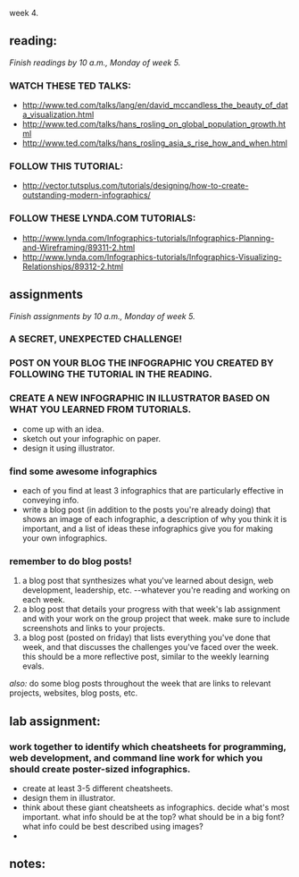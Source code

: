 week 4.

## reading:  
_Finish readings by 10 a.m., Monday of week 5._   

### WATCH THESE TED TALKS:
- http://www.ted.com/talks/lang/en/david_mccandless_the_beauty_of_data_visualization.html  
- http://www.ted.com/talks/hans_rosling_on_global_population_growth.html  
- http://www.ted.com/talks/hans_rosling_asia_s_rise_how_and_when.html  

### FOLLOW THIS TUTORIAL:
- http://vector.tutsplus.com/tutorials/designing/how-to-create-outstanding-modern-infographics/  

### FOLLOW THESE LYNDA.COM TUTORIALS:
- http://www.lynda.com/Infographics-tutorials/Infographics-Planning-and-Wireframing/89311-2.html  
- http://www.lynda.com/Infographics-tutorials/Infographics-Visualizing-Relationships/89312-2.html  

## assignments  
_Finish assignments by 10 a.m., Monday of week 5._  

### A SECRET, UNEXPECTED CHALLENGE!  

### POST ON YOUR BLOG THE INFOGRAPHIC YOU CREATED BY FOLLOWING THE TUTORIAL IN THE READING.

### CREATE A NEW INFOGRAPHIC IN ILLUSTRATOR BASED ON WHAT YOU LEARNED FROM TUTORIALS.  
- come up with an idea.  
- sketch out your infographic on paper.  
- design it using illustrator.  

### find some awesome infographics
- each of you find at least 3 infographics that are particularly effective in conveying info.
- write a blog post (in addition to the posts you're already doing) that shows an image of each infographic, a description of why you think it is important, and a list of ideas these infographics give you for making your own infographics.    

### remember to do blog posts!  
1. a blog post that synthesizes what you've learned about design, web development, leadership, etc. --whatever you're reading and working on each week.  
2. a blog post that details your progress with that week's lab assignment and with your work on the group project that week. make sure to include screenshots and links to your projects.  
3. a blog post (posted on friday) that lists everything you've done that week, and that discusses the challenges you've faced over the week. this should be a more reflective post, similar to the weekly learning evals.  

*also:* do some blog posts throughout the week that are links to relevant projects, websites, blog posts, etc.  

## lab assignment:  
### work together to identify which cheatsheets for programming, web development, and command line work for which you should create poster-sized infographics.
- create at least 3-5 different cheatsheets.
- design them in illustrator.
- think about these giant cheatsheets as infographics. decide what's most important. what info should be at the top? what should be in a big font? what info could be best described using images?
- 

## notes: